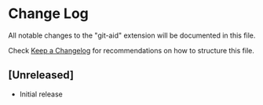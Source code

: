 # Change Log

All notable changes to the "git-aid" extension will be documented in this file.

Check [Keep a Changelog](http://keepachangelog.com/) for recommendations on how to structure this file.

## [Unreleased]

- Initial release